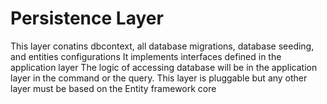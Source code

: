 # Persistence Layer

This layer conatins dbcontext, all database migrations, database seeding, and entities configurations
It implements interfaces defined in the application layer
The logic of accessing database will be in the application layer in the command or the query.
This layer is pluggable but any other layer must be based on the Entity framework core
